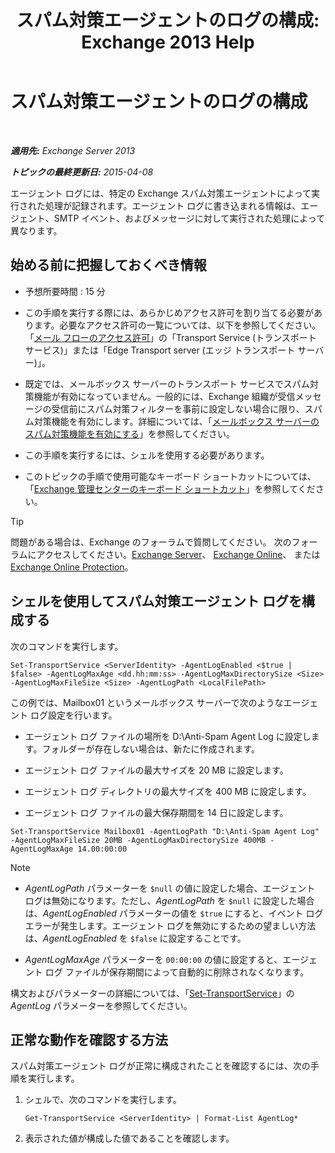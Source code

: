 ﻿---
title: 'スパム対策エージェントのログの構成: Exchange 2013 Help'
TOCTitle: スパム対策エージェントのログの構成
ms:assetid: df157ca3-ad8e-4302-acbc-5fbb8570c21d
ms:mtpsurl: https://technet.microsoft.com/ja-jp/library/Bb691337(v=EXCHG.150)
ms:contentKeyID: 49896517
ms.date: 04/24/2018
mtps_version: v=EXCHG.150
ms.translationtype: HT
---

# スパム対策エージェントのログの構成

 

_**適用先:** Exchange Server 2013_

_**トピックの最終更新日:** 2015-04-08_

エージェント ログには、特定の Exchange スパム対策エージェントによって実行された処理が記録されます。エージェント ログに書き込まれる情報は、エージェント、SMTP イベント、およびメッセージに対して実行された処理によって異なります。

## 始める前に把握しておくべき情報

  - 予想所要時間 : 15 分

  - この手順を実行する際には、あらかじめアクセス許可を割り当てる必要があります。必要なアクセス許可の一覧については、以下を参照してください。「[メール フローのアクセス許可](mail-flow-permissions-exchange-2013-help.md)」の「Transport Service (トランスポート サービス)」または「Edge Transport server (エッジ トランスポート サーバー)」。

  - 既定では、メールボックス サーバーのトランスポート サービスでスパム対策機能が有効になっていません。一般的には、Exchange 組織が受信メッセージの受信前にスパム対策フィルターを事前に設定しない場合に限り、スパム対策機能を有効にします。詳細については、「[メールボックス サーバーのスパム対策機能を有効にする](enable-anti-spam-functionality-on-mailbox-servers-exchange-2013-help.md)」を参照してください。

  - この手順を実行するには、シェルを使用する必要があります。

  - このトピックの手順で使用可能なキーボード ショートカットについては、「[Exchange 管理センターのキーボード ショートカット](keyboard-shortcuts-in-the-exchange-admin-center-exchange-online-protection-help.md)」を参照してください。


> [!TIP]
> 問題がある場合は、Exchange のフォーラムで質問してください。 次のフォーラムにアクセスしてください。<A href="https://go.microsoft.com/fwlink/p/?linkid=60612">Exchange Server</A>、 <A href="https://go.microsoft.com/fwlink/p/?linkid=267542">Exchange Online</A>、 または <A href="https://go.microsoft.com/fwlink/p/?linkid=285351">Exchange Online Protection</A>。



## シェルを使用してスパム対策エージェント ログを構成する

次のコマンドを実行します。

    Set-TransportService <ServerIdentity> -AgentLogEnabled <$true | $false> -AgentLogMaxAge <dd.hh:mm:ss> -AgentLogMaxDirectorySize <Size> -AgentLogMaxFileSize <Size> -AgentLogPath <LocalFilePath>

この例では、Mailbox01 というメールボックス サーバーで次のようなエージェント ログ設定を行います。

  -  エージェント ログ ファイルの場所を D:\\Anti-Spam Agent Log に設定します。フォルダーが存在しない場合は、新たに作成されます。

  -  エージェント ログ ファイルの最大サイズを 20 MB に設定します。

  -  エージェント ログ ディレクトリの最大サイズを 400 MB に設定します。

  -  エージェント ログ ファイルの最大保存期間を 14 日に設定します。

<!-- end list -->

    Set-TransportService Mailbox01 -AgentLogPath "D:\Anti-Spam Agent Log" -AgentLogMaxFileSize 20MB -AgentLogMaxDirectorySize 400MB -AgentLogMaxAge 14.00:00:00


> [!NOTE]
> <UL>
> <LI>
> <P><EM>AgentLogPath</EM> パラメーターを <CODE>$null</CODE> の値に設定した場合、エージェント ログは無効になります。ただし、<EM>AgentLogPath</EM> を <CODE>$null</CODE> に設定した場合は、<EM>AgentLogEnabled</EM> パラメーターの値を <CODE>$true</CODE> にすると、イベント ログ エラーが発生します。エージェント ログを無効にするための望ましい方法は、<EM>AgentLogEnabled</EM> を <CODE>$false</CODE> に設定することです。</P>
> <LI>
> <P><EM>AgentLogMaxAge</EM> パラメーターを <CODE>00:00:00</CODE> の値に設定すると、エージェント ログ ファイルが保存期間によって自動的に削除されなくなります。</P></LI></UL>



構文およびパラメーターの詳細については、「[Set-TransportService](https://technet.microsoft.com/ja-jp/library/jj215682\(v=exchg.150\))」の *AgentLog* パラメーターを参照してください。

## 正常な動作を確認する方法

スパム対策エージェント ログが正常に構成されたことを確認するには、次の手順を実行します。

1.  シェルで、次のコマンドを実行します。
    
        Get-TransportService <ServerIdentity> | Format-List AgentLog*

2.  表示された値が構成した値であることを確認します。

